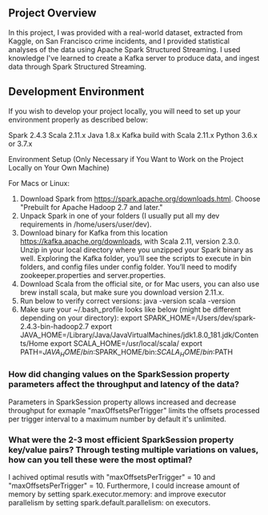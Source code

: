 
## Project Overview

In this project, I was provided with a real-world dataset, extracted from Kaggle, on San Francisco crime incidents, and I provided statistical analyses of the data using Apache Spark Structured Streaming. I used knowledge I've learned to create a Kafka server to produce data, and ingest data through Spark Structured Streaming.

## Development Environment

If you wish to develop your project locally, you will need to set up your environment properly as described below:

Spark 2.4.3
Scala 2.11.x
Java 1.8.x
Kafka build with Scala 2.11.x
Python 3.6.x or 3.7.x

Environment Setup (Only Necessary if You Want to Work on the Project Locally on Your Own Machine)

For Macs or Linux:

1. Download Spark from https://spark.apache.org/downloads.html. Choose "Prebuilt for Apache Hadoop 2.7 and later."
2. Unpack Spark in one of your folders (I usually put all my dev requirements in /home/users/user/dev).
3. Download binary for Kafka from this location https://kafka.apache.org/downloads, with Scala 2.11, version 2.3.0. Unzip in your local directory where you unzipped your Spark binary as well. Exploring the Kafka folder, you’ll see the scripts to execute in bin folders, and config files under config folder. You’ll need to modify zookeeper.properties and server.properties.
4. Download Scala from the official site, or for Mac users, you can also use brew install scala, but make sure you download version 2.11.x.
5. Run below to verify correct versions:
java -version
scala -version
6. Make sure your ~/.bash_profile looks like below (might be different depending on your directory):
export SPARK_HOME=/Users/dev/spark-2.4.3-bin-hadoop2.7
export JAVA_HOME=/Library/Java/JavaVirtualMachines/jdk1.8.0_181.jdk/Contents/Home
export SCALA_HOME=/usr/local/scala/
export PATH=$JAVA_HOME/bin:$SPARK_HOME/bin:$SCALA_HOME/bin:$PATH

### How did changing values on the SparkSession property parameters affect the throughput and latency of the data?

Parameters in SparkSession property allows increased and decrease throughput for exmaple "maxOffsetsPerTrigger" limits the offsets processed per trigger interval to a maximum number by default it's unlimited.

### What were the 2-3 most efficient SparkSession property key/value pairs? Through testing multiple variations on values, how can you tell these were the most optimal?

I achived optimal resutls with "maxOffsetsPerTrigger" = 10 and "maxOffsetsPerTrigger" = 10. Furthermore, I could increase amount of memory by setting spark.executor.memory: and improve executor parallelism by setting spark.default.parallelism: on executors. 
